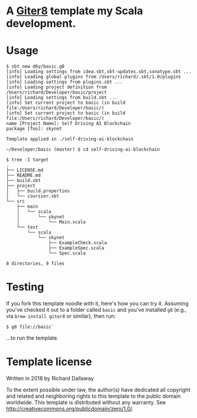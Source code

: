 # A [Giter8][g8] template my Scala development.

# Usage

```
$ sbt new d6y/basic.g8
[info] Loading settings from idea.sbt,sbt-updates.sbt,sonatype.sbt ...
[info] Loading global plugins from /Users/richard/.sbt/1.0/plugins
[info] Loading settings from plugins.sbt ...
[info] Loading project definition from /Users/richard/Developer/basic/project
[info] Loading settings from build.sbt ...
[info] Set current project to basic (in build file:/Users/richard/Developer/basic/)
[info] Set current project to basic (in build file:/Users/richard/Developer/basic/)
name [Project Name]: Self Driving AI Blockchain
package [foo]: skynet

Template applied in ./self-driving-ai-blockchain

~/Developer/basic (master) $ cd self-driving-ai-blockchain

$ tree -I target
.
├── LICENSE.md
├── README.md
├── build.sbt
├── project
│   ├── build.properties
│   └── coursier.sbt
└── src
    ├── main
    │   └── scala
    │       └── skynet
    │           └── Main.scala
    └── test
        └── scala
            └── skynet
                ├── ExampleCheck.scala
                ├── ExampleSpec.scala
                └── Spec.scala

8 directories, 9 files
```


# Testing

If you fork this template noodle with it, here's how you can try it. 
Assuming you've checked it out to a folder called `basic` and you've installed `g8` (e.g.,  via `brew install giter8` or similar), then run:

```
$ g8 file://basic`
```

...to run the template.

# Template license
Written in 2018 by Richard Dallaway

To the extent possible under law, the author(s) have dedicated all copyright and related
and neighboring rights to this template to the public domain worldwide.
This template is distributed without any warranty. See <http://creativecommons.org/publicdomain/zero/1.0/>.

[g8]: http://www.foundweekends.org/giter8/
